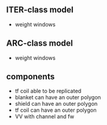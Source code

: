## ITER-class model
- weight windows

## ARC-class model
- weight windows


## components
- tf coil able to be replicated
- blanket can have an outer polygon
- shield can have an outer polygon
- tf coil can have an outer polygon
- VV with channel and fw